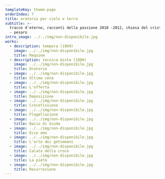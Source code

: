 ```yaml
---
templateKey: theme-page
orderIndex: 7
title: oratorio per cielo e terra
subtitle: >-
  tracce d'eterno, racconti della passione 2010 -2012, chiesa del cristo risorto
  - pesaro
intro_image: ../../img/non-disponibile.jpg
works:
  - description: tempera (1969)
    image: ../../img/non-disponibile.jpg
    title: Requiem
  - description: tecnica mista (1980)
    image: ../../img/non-disponibile.jpg
    title: Oratorio
  - image: ../../img/non-disponibile.jpg
    title: Ultima cena
  - image: ../../img/non-disponibile.jpg
    title: L'offerta
  - image: ../../img/non-disponibile.jpg
    title: Deposizione
  - image: ../../img/non-disponibile.jpg
    title: Crocefissione
  - image: ../../img/non-disponibile.jpg
    title: Flagellazione
  - image: ../../img/non-disponibile.jpg
    title: Bacio di Giuda
  - image: ../../img/non-disponibile.jpg
    title: Ecce omo
  - image: ../../img/non-disponibile.jpg
    title: L'orto dei getsemani
  - image: ../../img/non-disponibile.jpg
    title: Calata della croce
  - image: ../../img/non-disponibile.jpg
    title: La pietà
  - image: ../../img/non-disponibile.jpg
    title: Resurrezione
---
```


